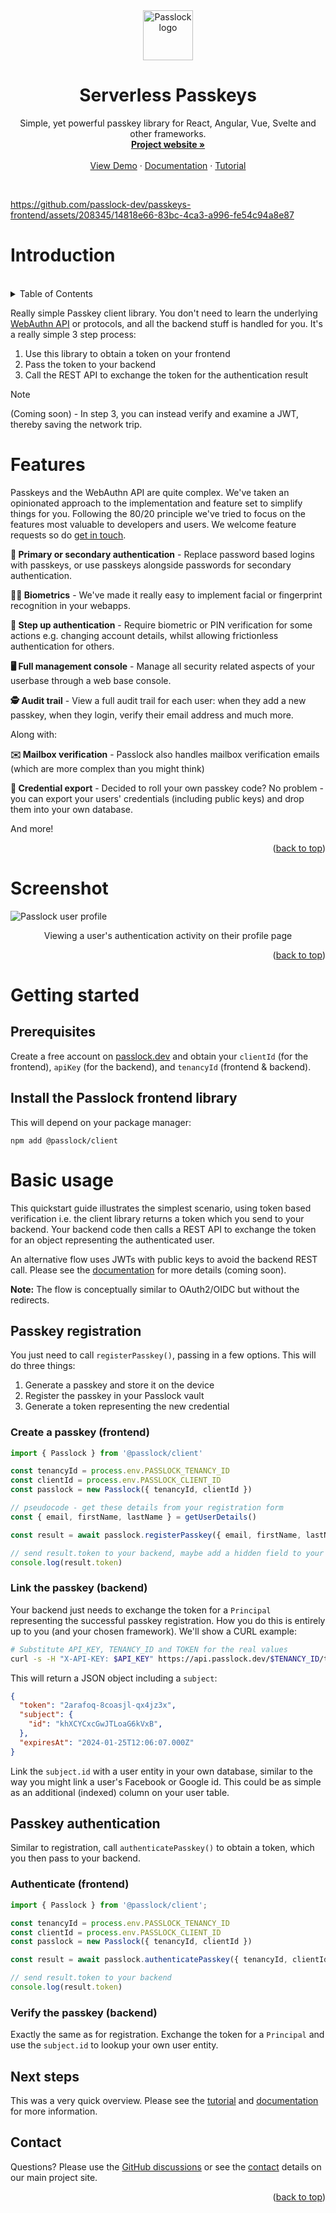 <!-- PROJECT LOGO -->
<div align="center">
  <a href="https://github.com/passlock-dev/passkeys-frontend">
    <img src="https://github.com/passlock-dev/passkeys-frontend/assets/208345/53ee00d3-8e6c-49ea-b43c-3f901450c73b" alt="Passlock logo" width="80" height="80">
  </a>
</div>

<a name="readme-top"></a>
<h1 align="center">Serverless Passkeys</h1>

  <p align="center">
    Simple, yet powerful passkey library for React, Angular, Vue, Svelte and other frameworks.
    <br />
    <a href="https://passlock.dev"><strong>Project website »</strong></a>
    <br />
    <br />
    <a href="https://passlock.dev/#demo">View Demo</a>
    ·
    <a href="https://docs.passlock.dev">Documentation</a>
    ·
    <a href="https://docs.passlock.dev/docs/tutorial/intro">Tutorial</a>
  </p>
</div>

<br />

https://github.com/passlock-dev/passkeys-frontend/assets/208345/14818e66-83bc-4ca3-a996-fe54c94a8e87

# Introduction

<br />

<!-- TABLE OF CONTENTS -->
<details>
  <summary>Table of Contents</summary>

  * [Features](#features)
  * [Screenshot](#screenshot)
  * [Getting started](#getting-started)
  * [Basic usage](#basic-usage)
    * [Passkey registration](#passkey-registration)
    * [Passkey authentication](#passkey-authentication)
  * [Next steps](#next-steps)    
  * [Contact details](#contact)
</details>

Really simple Passkey client library. You don't need to learn the underlying [WebAuthn API][webauthn] or protocols, and all the backend stuff is handled for you. It's a really simple 3 step process:

1. Use this library to obtain a token on your frontend
2. Pass the token to your backend
3. Call the REST API to exchange the token for the authentication result

> [!NOTE]
> (Coming soon) - In step 3, you can instead verify and examine a JWT, thereby saving the network trip.

# Features

Passkeys and the WebAuthn API are quite complex. We've taken an opinionated approach to the implementation and feature set to simplify things for you. Following the 80/20 principle we've tried to focus on the features most valuable to developers and users. We welcome feature requests so do [get in touch][contact].

**🔐 Primary or secondary authentication** - Replace password based logins with passkeys, or use passkeys alongside passwords for secondary authentication.

**☝🏻 Biometrics** - We've made it really easy to implement facial or fingerprint recognition in your webapps.

**🔐 Step up authentication** - Require biometric or PIN verification for some actions e.g. changing account details, whilst allowing frictionless authentication for others.

**🖥️ Full management console** - Manage all security related aspects of your userbase through a web base console.

**🕵️ Audit trail** - View a full audit trail for each user: when they add a new passkey, when they login, verify their email address and much more.

Along with:

**✉️ Mailbox verification** - Passlock also handles mailbox verification emails (which are more complex than you might think)

**🔑 Credential export** - Decided to roll your own passkey code? No problem - you can export your users' credentials (including public keys) and drop them into your own database.

And more!

<p align="right">(<a href="#readme-top">back to top</a>)</p>

# Screenshot

![Passlock user profile](https://github.com/passlock-dev/passkeys/assets/208345/a4a5c4b8-86cb-4076-bd26-7c29ed2151c6)
<p align="center">Viewing a user's authentication activity on their profile page</p>

<p align="right">(<a href="#readme-top">back to top</a>)</p>

# Getting started

## Prerequisites

Create a free account on [passlock.dev][passlock-signup] and obtain your `clientId` (for the frontend), `apiKey` (for the backend), and `tenancyId` (frontend & backend).

## Install the Passlock frontend library

This will depend on your package manager:

`npm add @passlock/client`  

# Basic usage

This quickstart guide illustrates the simplest scenario, using token based verification i.e. the client library returns a token which you send to your backend. Your backend code then calls a REST API to exchange the token for an object representing the authenticated user.

An alternative flow uses JWTs with public keys to avoid the backend REST call. Please see the [documentation][docs] for more details (coming soon).

**Note:** The flow is conceptually similar to OAuth2/OIDC but without the redirects.

## Passkey registration

You just need to call `registerPasskey()`, passing in a few options. This will do three things:

1. Generate a passkey and store it on the device
2. Register the passkey in your Passlock vault
3. Generate a token representing the new credential

### Create a passkey (frontend)

```typescript
import { Passlock } from '@passlock/client'

const tenancyId = process.env.PASSLOCK_TENANCY_ID
const clientId = process.env.PASSLOCK_CLIENT_ID
const passlock = new Passlock({ tenancyId, clientId })

// pseudocode - get these details from your registration form
const { email, firstName, lastName } = getUserDetails()

const result = await passlock.registerPasskey({ email, firstName, lastName })

// send result.token to your backend, maybe add a hidden field to your registration form?
console.log(result.token)
```

### Link the passkey (backend)

Your backend just needs to exchange the token for a `Principal` representing the successful passkey registration. How you do this is entirely up to you (and your chosen framework). We'll show a CURL example:

```bash
# Substitute API_KEY, TENANCY_ID and TOKEN for the real values
curl -s -H "X-API-KEY: $API_KEY" https://api.passlock.dev/$TENANCY_ID/token/$TOKEN
```

This will return a JSON object including a `subject`:

```json
{
  "token": "2arafoq-8coasjl-qx4jz3x",
  "subject": {
    "id": "khXCYCxcGwJTLoaG6kVxB",
  },
  "expiresAt": "2024-01-25T12:06:07.000Z"
}
```

Link the `subject.id` with a user entity in your own database, similar to the way you might link a user's Facebook or Google id. This could be as simple as an additional (indexed) column on your user table.

## Passkey authentication

Similar to registration, call `authenticatePasskey()` to obtain a token, which you then pass to your backend.

### Authenticate (frontend)

```typescript
import { Passlock } from '@passlock/client';

const tenancyId = process.env.PASSLOCK_TENANCY_ID
const clientId = process.env.PASSLOCK_CLIENT_ID
const passlock = new Passlock({ tenancyId, clientId })

const result = await passlock.authenticatePasskey({ tenancyId, clientId })

// send result.token to your backend
console.log(result.token)
```

### Verify the passkey (backend)

Exactly the same as for registration. Exchange the token for a `Principal` and use the `subject.id` to lookup your own user entity.

## Next steps

This was a very quick overview. Please see the [tutorial][tutorial] and [documentation][docs] for more information.

## Contact

Questions? Please use the [GitHub discussions][discussions] or see the [contact][contact] details on our main project site.

<p align="right">(<a href="#readme-top">back to top</a>)</p>

[newsletter]: https://passlock.dev/#newsletter
[demo]: https://passlock.dev/#demo
[webauthn]: https://www.w3.org/TR/webauthn-2/
[contact]: https://passlock.dev/contact
[tutorial]: https://docs.passlock.dev/docs/tutorial/intro
[docs]: https://docs.passlock.dev
[passlock-signup]: https://console.passlock.dev/register
[discussions]: https://github.com/passlock-dev/passkeys/discussions
